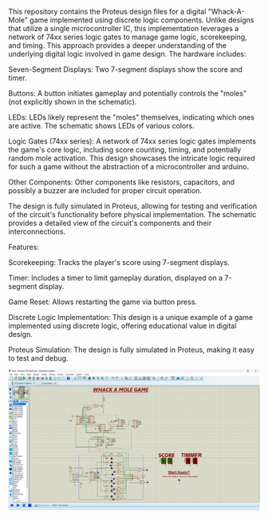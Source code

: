 This repository contains the Proteus design files for a digital "Whack-A-Mole" game implemented using discrete logic components. Unlike designs that utilize a single microcontroller IC, this implementation leverages a network of 74xx series logic gates to manage game logic, scorekeeping, and timing. This approach provides a deeper understanding of the underlying digital logic involved in game design. The hardware includes:

Seven-Segment Displays: Two 7-segment displays show the score and timer.

Buttons: A button initiates gameplay and potentially controls the "moles" (not explicitly shown in the schematic).

LEDs: LEDs likely represent the "moles" themselves, indicating which ones are active. The schematic shows LEDs of various colors.

Logic Gates (74xx series): A network of 74xx series logic gates implements the game's core logic, including score counting, timing, and potentially random mole activation. This design showcases the intricate logic required for such a game without the abstraction of a microcontroller and arduino.

Other Components: Other components like resistors, capacitors, and possibly a buzzer are included for proper circuit operation.

The design is fully simulated in Proteus, allowing for testing and verification of the circuit's functionality before physical implementation. The schematic provides a detailed view of the circuit's components and their interconnections.

Features:

Scorekeeping: Tracks the player's score using 7-segment displays.

Timer: Includes a timer to limit gameplay duration, displayed on a 7-segment display.

Game Reset: Allows restarting the game via button press.

Discrete Logic Implementation: This design is a unique example of a game implemented using discrete logic, offering educational value in digital design.

Proteus Simulation: The design is fully simulated in Proteus, making it easy to test and debug.

![Screenshot of Implementation](images/2.png)

